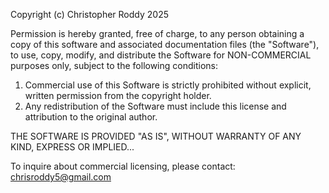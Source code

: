 Copyright (c) Christopher Roddy 2025

Permission is hereby granted, free of charge, to any person obtaining a copy
of this software and associated documentation files (the "Software"), to use,
copy, modify, and distribute the Software for NON-COMMERCIAL purposes only,
subject to the following conditions:

1. Commercial use of this Software is strictly prohibited without explicit, written permission
   from the copyright holder.
2. Any redistribution of the Software must include this license and attribution to the original author.

THE SOFTWARE IS PROVIDED "AS IS", WITHOUT WARRANTY OF ANY KIND, EXPRESS OR IMPLIED...

To inquire about commercial licensing, please contact: chrisroddy5@gmail.com

